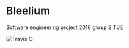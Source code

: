 # Bleelium
Software engineering project 2016 group 8 TUE

![Travis CI](https://travis-ci.org/Vaults/Bleelium.svg?branch=master)

